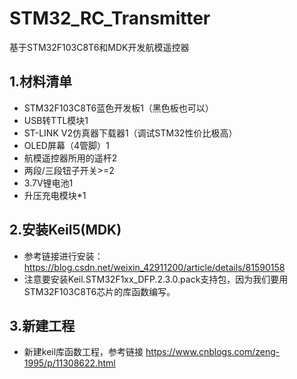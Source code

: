# STM32_RC_Transmitter

 基于STM32F103C8T6和MDK开发航模遥控器

## 1.材料清单 
- STM32F103C8T6蓝色开发板1（黑色板也可以） 
- USB转TTL模块1 
- ST-LINK V2仿真器下载器1（调试STM32性价比极高）
- OLED屏幕（4管脚）1 
- 航模遥控器所用的遥杆2 
- 两段/三段钮子开关>=2 
- 3.7V锂电池1 
- 升压充电模块*1

## 2.安装Keil5(MDK) 
- 参考链接进行安装：https://blog.csdn.net/weixin_42911200/article/details/81590158
- 注意要安装Keil.STM32F1xx_DFP.2.3.0.pack支持包，因为我们要用STM32F103C8T6芯片的库函数编写。

## 3.新建工程 
- 新建keil库函数工程，参考链接 https://www.cnblogs.com/zeng-1995/p/11308622.html


